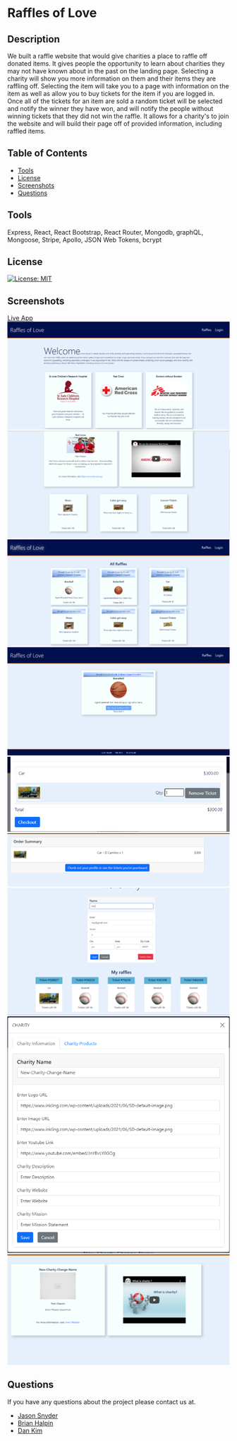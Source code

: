 # Raffles of Love


  ## Description
  We built a raffle website that would give charities a place to raffle off donated items.  It gives people the opportunity to learn about charities they may not have known about in the past on the landing page.  Selecting a charity will show you more information on them and their items they are raffling off.  Selecting the item will take you to a page with information on the item as well as allow you to buy tickets for the item if you are logged in.  Once all of the tickets for an item are sold a random ticket will be selected and notify the winner they have won, and will notify the people without winning tickets that they did not win the raffle.  It allows for a charity's to join the website and will build their page off of provided information, including raffled items.
  
  ## Table of Contents

  - [Tools](#tools)
  - [License](#license)
  - [Screenshots](#screenshots)
  - [Questions](#questions)
  
  ## Tools
  
 Express, React, React Bootstrap, React Router, Mongodb, graphQL, Mongoose, Stripe, Apollo, JSON Web Tokens, bcrypt
  
  
  ## License

[![License: MIT](https://img.shields.io/badge/License-MIT-blue.svg)](https://opensource.org/licenses/MIT)
  
  
  ## Screenshots
[Live App](https://charity-raffle.herokuapp.com/)
![Landing Page](./client/public/images/landing-page.PNG)
![Singular Charity](./client/public/images/singular-charity.PNG)
![All Raffles](./client/public/images/all-raffles.PNG)
![Singular Raffle](./client/public/images/singular-raffle.PNG)
![Your Cart](./client/public/images/cart.PNG)
![Order Summary](./client/public/images/order%20summary.PNG)
![Edit Profile](./client/public/images/edit-profile.PNG)
![Charity Builder](./client/public/images/charity-builder.PNG)
![Building Charity Page](./client/public/images/build-your-charity-page.PNG)


  ## Questions

  If you have any questions about the project please contact us at.
  - [Jason Snyder](https://github.com/Jsnyder159?tab=repositories)
  - [Brian Halpin](https://github.com/bthalpin)
  - [Dan Kim](https://github.com/danchanyoungkim)
 